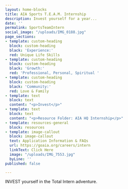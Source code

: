 ```yaml
---
layout: home-blocks
title: AIA Sports T.E.A.M. Internship
description: Invest yourself for a year...
date: ''
permalink: SportsTeamIntern
social_image: "/uploads/IMG_0188.jpg"
page_sections:
- template: custom-heading
  block: custom-heading
  black: 'Experience:'
  red: Unique Life Skills
- template: custom-heading
  block: custom-heading
  black: 'Growth:'
  red: 'Professional, Personal, Spiritual '
- template: custom-heading
  block: custom-heading
  black: 'Community:'
  red: Love & Family
- template: text
  block: text
  content: "<p>Invest</p>"
- template: text
  block: text
  content: "<p>Resource Folder: AIA HQ Internship</p>"
- template: resources-general
  block: resources
- template: image-callout
  block: image-callout
  text: Application Information & FAQs
  url: https://goaia.org/careers/intern
  linkText: Click Here
  image: "/uploads/IMG_7553.jpg"
  byLine: ''
published: false

---
```

INVEST yourself in the Total Intern adventure.